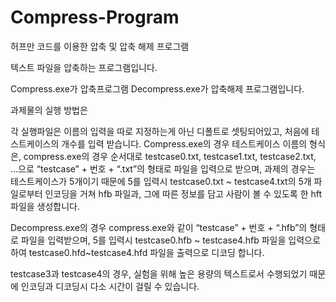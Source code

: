 # Compress-Program
허프만 코드를 이용한 압축 및 압축 해제 프로그램

텍스트 파일을 압축하는 프로그램입니다.

Compress.exe가 압축프로그램 Decompress.exe가 압축해제 프로그램입니다.

과제물의 실행 방법은

각 실행파일은 이름의 입력을 따로 지정하는게 아닌 디폴트로 셋팅되어있고, 처음에 테스트케이스의 개수를 입력 받습니다.
Compress.exe의 경우
테스트케이스 이름의 형식은, compress.exe의 경우 순서대로 testcase0.txt, testcase1.txt, testcase2.txt, …으로 “testcase” + 번호 + “.txt”의 형태로 파일을 입력으로 받으며, 
과제의 경우는 테스트케이스가 5개이기 때문에 5를 입력시 testcase0.txt ~ testcase4.txt의 5개 파일로부터 인코딩을 거쳐 hfb 파일과, 그에 따른 정보를 담고 사람이 볼 수 있도록 한 hft파일을 생성합니다.

Decompress.exe의 경우 compress.exe와 같이 “testcase” + 번호 + “.hfb”의 형태로 파일을 입력받으며, 5를 입력시 testcase0.hfb ~ testcase4.hfb 파일을 입력으로 하여 testcase0.hfd~testcase4.hfd 파일을 출력으로 디코딩 합니다.

testcase3과 testcase4의 경우, 실험을 위해 높은 용량의 텍스트로서 수행되었기 때문에 인코딩과 디코딩시 다소 시간이 걸릴 수 있습니다.
